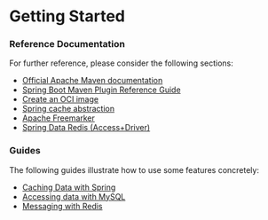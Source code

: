 # Getting Started

### Reference Documentation
For further reference, please consider the following sections:

* [Official Apache Maven documentation](https://maven.apache.org/guides/index.html)
* [Spring Boot Maven Plugin Reference Guide](https://docs.spring.io/spring-boot/docs/2.4.2/maven-plugin/reference/html/)
* [Create an OCI image](https://docs.spring.io/spring-boot/docs/2.4.2/maven-plugin/reference/html/#build-image)
* [Spring cache abstraction](https://docs.spring.io/spring-boot/docs/2.4.2/reference/htmlsingle/#boot-features-caching)
* [Apache Freemarker](https://docs.spring.io/spring-boot/docs/2.4.2/reference/htmlsingle/#boot-features-spring-mvc-template-engines)
* [Spring Data Redis (Access+Driver)](https://docs.spring.io/spring-boot/docs/2.4.2/reference/htmlsingle/#boot-features-redis)

### Guides
The following guides illustrate how to use some features concretely:

* [Caching Data with Spring](https://spring.io/guides/gs/caching/)
* [Accessing data with MySQL](https://spring.io/guides/gs/accessing-data-mysql/)
* [Messaging with Redis](https://spring.io/guides/gs/messaging-redis/)

